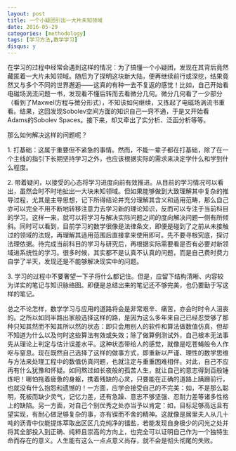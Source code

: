```yaml
---
layout: post
title: 一个小疑团引出一大片未知领域
date: 2016-05-29
categories: [methodology]
tags: [学习方法,数学学习]
disqus: y
---
```


在学习的过程中经常会遇到这样的情况：为了搞懂一个小疑团，发现在其背后竟然藏匿着一大片未知领域。随后为了探明这块新大陆，便再继续前行或深挖，结果竟然又与多个不同的世界邂逅——这真的有种一去不复返的感觉！比如，自己开始看电磁场涡流问题一书，发现看不懂后转而去看微分几何。微分几何看了一少部分（看到了Maxwell方程与微分形式），不知该如何继续，又拣起了电磁场涡流书重看。结果，这回发现Sobolev空间方面的知识自己一窍不通，于是又开始看Adams的Sobolev Spaces。接下来，却又牵出了实分析、泛函分析等等。

那么如何解决这样的问题呢？

1\. 打基础：这属于重要但不紧急的事情。然而，不能一辈子都在打基础，除了在一个主线的指引下长期坚持学习之外，也应该根据实际的需求来决定学什么和学到什么程度。

2\. 带着疑问，以接受的心态将学习进度向前有效推进。从目前的学习情况可以看出，虽然会时不时地扯出一大块未知领域。但如果能够做到大致理解其中复杂的推导过程，尤其是主导思想，记下所得结论并充分理解其含义和适用范畴，那么自己亦可以完全不用不断地转移注意力去学习新的理论知识，反而可以专注于当前科目的学习。这样一来，就可以将学习与解决实际问题之间的度向解决问题一侧有所倾斜。同时可以看到，目前学习的数学很像是法律条文，即便是碰到了之前从未接触过的领域的法规，再理解其适用范围后直接拿来使用即可。先不要寻根究底，探讨法理依据。待完成当前科目的学习与研究后，再根据实际需要看是否有必要对新领域进系统性的学习。很多时候，其实都不是认真不认真的问题，而是自己费时费力自学了半天，发现还是不能够解决现实中的问题。

3\. 学习的过程中不要奢望一下子将什么都记住。但是，应留下结构清晰、内容较为详实的笔记与知识脉络图。即便是总结出来的笔记还不够完美，也仍要勤于写这样的笔记。

总之不论怎样，数学学习与应用的道路将会是非常艰辛、痛苦，亦会时时令人沮丧的。之所以如同半路出家般选择这样的路，是因为这么多年来自己已经忍受够了那种只知其然而不知其所以然的状态：即只会用别人的软件和算法做数值仿真，但却不知道为什么以及何时这些算法有效或失效；除了做算例测试外，自己根本无法事先从理论上判定与估计误差水平。这种状态带给人的感觉，就像是吃苍蝇般令人作呕与窒息。现在既然自己选择了这样的做事方式，即重新以严谨、理性的数学思维与方法来处理工程中的数值仿真问题，也就注定与重重困难相伴。对此，自己不应再有什么犹豫和怀疑。如同熬过如长夜般的孤苦人生，就让自己的意志得到百般锤炼吧！哪怕拖着疲惫的身躯，携着残缺的心灵，只要能在正确的道路上蹒跚前行，也就没有什么抱怨和遗憾的！一方面，应学会接受自己的不完美：如，不是那么聪明，死板而缺少灵气，记忆力差，还有急躁、意志不够坚强、忍耐力差等诸多性格上的缺陷。另一方面，对自己个别优秀之处亦当予以肯定：如，目标足够高远且有望实现，有耐心做足够复杂的事，亦有锲而不舍的精神。这就像是居里夫人从几十吨的沥青中仅能提炼萃取出区区几克纯净的镭盐，若能发现自身极少的闪光之处并将其全部投入到正确、纯粹且崇高的方向上，也完全可以证明自己作为一个独特生命而存在的意义。人生能有这么一点点意义尚存，就不会是彻头彻尾的失败。
